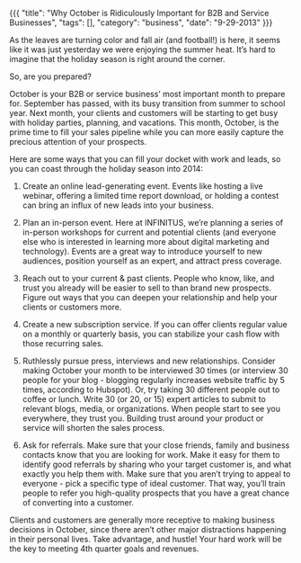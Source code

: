 {{{
  "title": "Why October is Ridiculously Important for B2B and Service Businesses",
  "tags": [],
  "category": "business",
  "date": "9-29-2013"
}}}

As the leaves are turning color and fall air (and football!) is here, it seems like it was just yesterday we were enjoying the summer heat.<!--more-->  It’s hard to imagine that the holiday season is right around the corner.

So, are you prepared?

October is your B2B or service business’ most important month to prepare for. September has passed, with its busy transition from summer to school year. Next month, your clients and customers will be starting to get busy with holiday parties, planning, and vacations. This month, October, is the prime time to fill your sales pipeline while you can more easily capture the precious attention of your prospects. 

Here are some ways that you can fill your docket with work and leads, so you can coast through the holiday season into 2014:

1. Create an online lead-generating event. Events like hosting a live webinar, offering a limited time report download, or holding a contest can bring an influx of new leads into your business. 

2. Plan an in-person event. Here at INFINITUS, we’re planning a series of in-person workshops for current and potential clients (and everyone else who is interested in learning more about digital marketing and technology). Events are a great way to introduce yourself to new audiences, position yourself as an expert, and attract press coverage.

3. Reach out to your current & past clients. People who know, like, and trust you already will be easier to sell to than brand new prospects. Figure out ways that you can deepen your relationship and help your clients or customers more. 

4. Create a new subscription service. If you can offer clients regular value on a monthly or quarterly basis, you can stabilize your cash flow with those recurring sales.  

5. Ruthlessly pursue press, interviews and new relationships. Consider making October your month to be interviewed 30 times (or interview 30 people for your blog - blogging regularly increases website traffic by 5 times, according to Hubspot). Or, try taking 30 different people out to coffee or lunch. Write 30 (or 20, or 15) expert articles to submit to relevant blogs, media, or organizations. When people start to see you everywhere, they trust you. Building trust around your product or service will shorten the sales process. 

6. Ask for referrals. Make sure that your close friends, family and business contacts know that you are looking for work. Make it easy for them to identify good referrals by sharing who your target customer is, and what exactly you help them with. Make sure that you aren’t trying to appeal to everyone - pick a specific type of ideal customer. That way, you’ll train people to refer you high-quality prospects that you have a great chance of converting into a customer. 

Clients and customers are generally more receptive to making business decisions in October, since there aren’t other major distractions happening in their personal lives. Take advantage, and hustle! Your hard work will be the key to meeting 4th quarter goals and revenues.